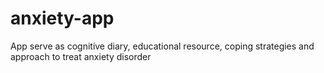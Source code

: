# anxiety-app
App serve as cognitive diary, educational resource, coping strategies and approach to treat anxiety disorder
